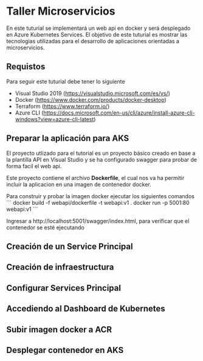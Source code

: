 # Taller Microservicios
En este tuturial se implementará un web api en docker y será desplegado en Azure Kubernetes Services. El objetivo de este tuturial
es mostrar las tecnologias utilizadas para el desarrollo de aplicaciones orientadas a microservicios.
## Requistos
Para seguir este tuturial debe tener lo siguiente
* Visual Studio 2019 (https://visualstudio.microsoft.com/es/vs/)
* Docker   (https://www.docker.com/products/docker-desktop)
* Terraform (https://www.terraform.io/)
* Azure CLI (https://docs.microsoft.com/en-us/cli/azure/install-azure-cli-windows?view=azure-cli-latest)
## Preparar la aplicación para AKS
El proyecto utlizado para el tutorial es un proyecto básico creado en base a la plantilla API en Visual Studio y se ha configurado swagger para probar de forma facil el web api. 
<p>Este proyecto contiene el archivo <b>Dockerfile</b>, el cual nos va ha permitir incluir la aplicacion en una imagen de contenedor docker.
<p> Para construir y probar la imagen docker ejecutar los siguientes comandos
 ```
docker build -f webapi/dockerfile -t webapi:v1 .
docker run -p 5001:80 webapi:v1
```
<p> Ingresar a http://localhost:5001/swagger/index.html, para verificar que el contenedor se esté ejecutando
 
## Creación de un Service Principal

## Creación de infraestructura

## Configurar Services Principal

## Accediendo al Dashboard de Kubernetes

## Subir imagen docker a ACR

## Desplegar contenedor en AKS
 
